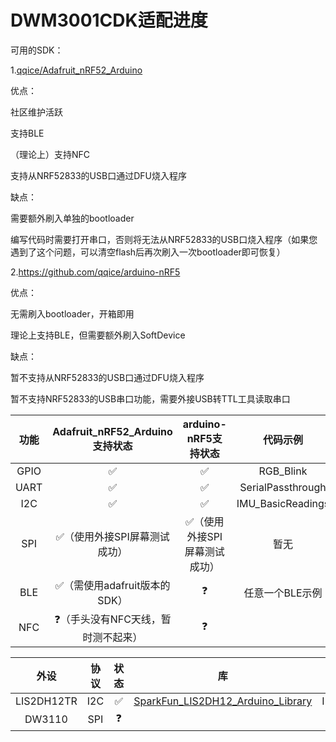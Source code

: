 # DWM3001CDK适配进度

可用的SDK：

1.[qqice/Adafruit_nRF52_Arduino](https://github.com/qqice/Adafruit_nRF52_Arduino)

优点：

社区维护活跃

支持BLE

（理论上）支持NFC

支持从NRF52833的USB口通过DFU烧入程序

缺点：

需要额外刷入单独的bootloader

编写代码时需要打开串口，否则将无法从NRF52833的USB口烧入程序（如果您遇到了这个问题，可以清空flash后再次刷入一次bootloader即可恢复）

2.https://github.com/qqice/arduino-nRF5

优点：

无需刷入bootloader，开箱即用

理论上支持BLE，但需要额外刷入SoftDevice

缺点：

暂不支持从NRF52833的USB口通过DFU烧入程序

暂不支持NRF52833的USB串口功能，需要外接USB转TTL工具读取串口



| 功能 |   Adafruit_nRF52_Arduino支持状态   |     arduino-nRF5支持状态     |     代码示例      |
| :--: | :--------------------------------: | :--------------------------: | :---------------: |
| GPIO |                 ✅                  |              ✅               |     RGB_Blink     |
| UART |                 ✅                  |              ✅               | SerialPassthrough |
| I2C  |                 ✅                  |              ✅               | IMU_BasicReadings |
| SPI  |    ✅（使用外接SPI屏幕测试成功）    | ✅（使用外接SPI屏幕测试成功） |       暂无        |
| BLE  |    ✅（需使用adafruit版本的SDK）    |              ❓               |  任意一个BLE示例  |
| NFC  | ❓（手头没有NFC天线，暂时测不起来） |              ❓               |                   |

|    外设    | 协议 | 状态 |                              库                              |     代码示例      |
| :--------: | :--: | :--: | :----------------------------------------------------------: | :---------------: |
| LIS2DH12TR | I2C  |  ✅   | [SparkFun_LIS2DH12_Arduino_Library](https://github.com/sparkfun/SparkFun_LIS2DH12_Arduino_Library) | IMU_BasicReadings |
|   DW3110   | SPI  |  ❓   |                                                              |                   |

